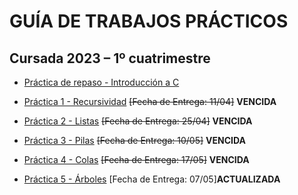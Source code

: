 # GUÍA DE TRABAJOS PRÁCTICOS

## Cursada 2023 – 1º cuatrimestre

* [Práctica de repaso - Introducción a C](TP0_Repaso.md)

* [Práctica 1 - Recursividad](TP1_Recursividad.md) ~~[Fecha de Entrega: 11/04]~~ **VENCIDA**

* [Práctica 2 - Listas](TP2_Listas.md) ~~[Fecha de Entrega: 25/04]~~ **VENCIDA**

* [Práctica 3 - Pilas](TP3_Pilas.md) ~~[Fecha de Entrega: 10/05]~~ **VENCIDA**

* [Práctica 4 - Colas](TP4_Colas.md) ~~[Fecha de Entrega: 17/05]~~ **VENCIDA**

* [Práctica 5 - Árboles](TP5_Arboles.md) [Fecha de Entrega: 07/05]**ACTUALIZADA**

<!--
[Práctica 6 - Árboles](practica-6.md)

[Práctica 7 - Tablas de hash](practica-7.md)

[Práctica 8 - Conjuntos](practica-8.md)
-->
